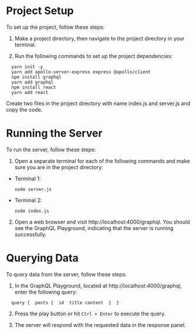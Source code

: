 # Project Setup

To set up the project, follow these steps:

1. Make a project directory, then navigate to the project directory in your terminal.

2. Run the following commands to set up the project dependencies:

```
  yarn init -y
  yarn add apollo-server-express express @apollo/client
  npm install graphql
  yarn add graphql
  npm install react
  yarn add react
```

Create two files in the project directory with name index.js and server.js and copy the code.

# Running the Server

To run the server, follow these steps:

1. Open a separate terminal for each of the following commands and make sure you are in the project directory:

- Terminal 1:

  `node server.js`

- Terminal 2:

  `node index.js`

2. Open a web browser and visit http://localhost:4000/graphql. You should see the GraphQL Playground, indicating that the server is running successfully.

# Querying Data

To query data from the server, follow these steps:

1. In the GraphQL Playground, located at http://localhost:4000/graphql, enter the following query:

`  query { 
    posts { 
      id 
      title
      content 
    } 
  }`

2. Press the play button or hit `Ctrl + Enter` to execute the query.

3. The server will respond with the requested data in the response panel.
